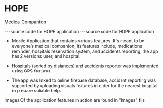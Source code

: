 # HOPE
Medical Compantion

---source code for HOPE application
   ---source code for HOPE application
   
* Mobile Application that contains various features. It's meant to be everyone’s medical companion, its features include, medications reminder, hospitals        reservation system, and accidents reporting, the app has 2 versions: user, and hospital.

* Hospitals (sorted by distances) and accidents reporter was implemented using GPS features.

* The app was linked to online firebase database, accident reporting was supported by uploading visuals features in order for the nearest hospital to prepare suitable help.

Images Of the application features in action are found in "Images" file

